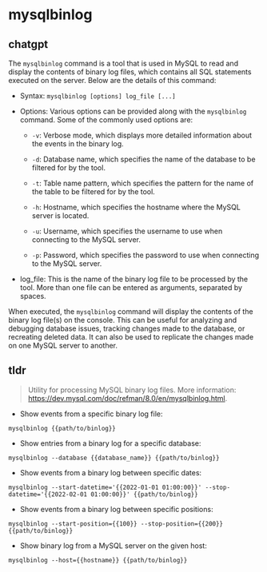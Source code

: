 # mysqlbinlog 
## chatgpt 
The `mysqlbinlog` command is a tool that is used in MySQL to read and display the contents of binary log files, which contains all SQL statements executed on the server. Below are the details of this command:

- Syntax: `mysqlbinlog [options] log_file [...]`

- Options: Various options can be provided along with the `mysqlbinlog` command. Some of the commonly used options are:

  - `-v`: Verbose mode, which displays more detailed information about the events in the binary log.
  
  - `-d`: Database name, which specifies the name of the database to be filtered for by the tool.
  
  - `-t`: Table name pattern, which specifies the pattern for the name of the table to be filtered for by the tool.
  
  - `-h`: Hostname, which specifies the hostname where the MySQL server is located.
  
  - `-u`: Username, which specifies the username to use when connecting to the MySQL server.
  
  - `-p`: Password, which specifies the password to use when connecting to the MySQL server.
  
- log_file: This is the name of the binary log file to be processed by the tool. More than one file can be entered as arguments, separated by spaces.

When executed, the `mysqlbinlog` command will display the contents of the binary log file(s) on the console. This can be useful for analyzing and debugging database issues, tracking changes made to the database, or recreating deleted data. It can also be used to replicate the changes made on one MySQL server to another. 

## tldr 
 
> Utility for processing MySQL binary log files.
> More information: <https://dev.mysql.com/doc/refman/8.0/en/mysqlbinlog.html>.

- Show events from a specific binary log file:

`mysqlbinlog {{path/to/binlog}}`

- Show entries from a binary log for a specific database:

`mysqlbinlog --database {{database_name}} {{path/to/binlog}}`

- Show events from a binary log between specific dates:

`mysqlbinlog --start-datetime='{{2022-01-01 01:00:00}}' --stop-datetime='{{2022-02-01 01:00:00}}' {{path/to/binlog}}`

- Show events from a binary log between specific positions:

`mysqlbinlog --start-position={{100}} --stop-position={{200}} {{path/to/binlog}}`

- Show binary log from a MySQL server on the given host:

`mysqlbinlog --host={{hostname}} {{path/to/binlog}}`
